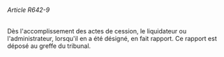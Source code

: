 ###### Article R642-9

Dès l'accomplissement des actes de cession, le liquidateur ou l'administrateur, lorsqu'il en a été désigné, en fait rapport. Ce rapport est déposé au greffe du tribunal.

